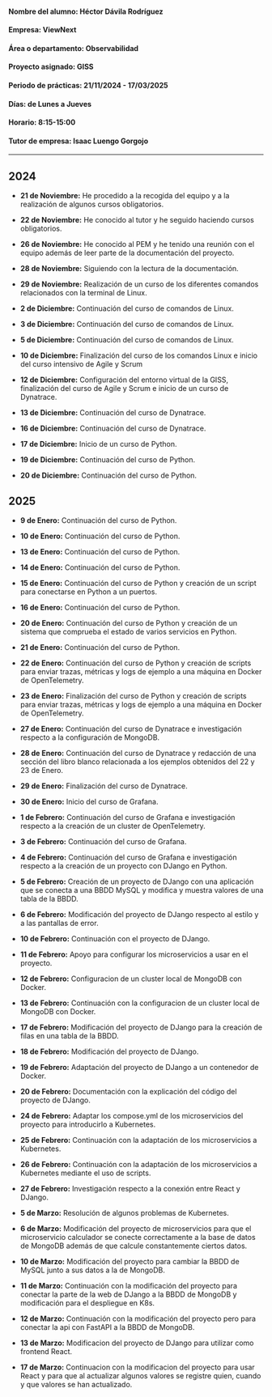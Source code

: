 #### Nombre del alumno: Héctor Dávila Rodríguez

#### Empresa: ViewNext

#### Área o departamento: Observabilidad

#### Proyecto asignado: GISS

#### Periodo de prácticas: 21/11/2024 - 17/03/2025

#### Días: de Lunes a Jueves

#### Horario: 8:15-15:00

#### Tutor de empresa: Isaac Luengo Gorgojo

---------------------------------------------------------------------------------------------

## 2024

* __21 de Noviembre:__ He procedido a la recogida del equipo y a la realización de algunos cursos obligatorios.

* __22 de Noviembre:__ He conocido al tutor y he seguido haciendo cursos obligatorios.

* __26 de Noviembre:__ He conocido al PEM y he tenido una reunión con el equipo además de leer parte de la documentación del proyecto.

* __28 de Noviembre:__ Siguiendo con la lectura de la documentación.

* __29 de Noviembre:__ Realización de un curso de los diferentes comandos relacionados con la terminal de Linux.

* __2 de Diciembre:__ Continuación del curso de comandos de Linux.

* __3 de Diciembre:__ Continuación del curso de comandos de Linux.

* __5 de Diciembre:__ Continuación del curso de comandos de Linux.

* __10 de Diciembre:__ Finalización del curso de los comandos Linux e inicio del curso intensivo de Agile y Scrum

* __12 de Diciembre:__ Configuración del entorno virtual de la GISS, finalización del curso de Agile y Scrum e inicio de un curso de Dynatrace.

* __13 de Diciembre:__ Continuación del curso de Dynatrace.

* __16 de Diciembre:__ Continuación del curso de Dynatrace.

* __17 de Diciembre:__ Inicio de un curso de Python.

* __19 de Diciembre:__ Continuación del curso de Python.

* __20 de Diciembre:__ Continuación del curso de Python.



## 2025

* __9 de Enero:__ Continuación del curso de Python.

* __10 de Enero:__ Continuación del curso de Python.

* __13 de Enero:__ Continuación del curso de Python.

* __14 de Enero:__ Continuación del curso de Python.

* __15 de Enero:__ Continuación del curso de Python y creación de un script para conectarse en Python a un puertos.

* __16 de Enero:__ Continuación del curso de Python.

* __20 de Enero:__ Continuación del curso de Python y creación de un sistema que comprueba el estado de varios servicios en Python.

* __21 de Enero:__ Continuación del curso de Python.

* __22 de Enero:__ Continuación del curso de Python y creación de scripts para enviar trazas, métricas y logs de ejemplo a una máquina en Docker de OpenTelemetry.

* __23 de Enero:__ Finalización del curso de Python y creación de scripts para enviar trazas, métricas y logs de ejemplo a una máquina en Docker de OpenTelemetry.

* __27 de Enero:__ Continuación del curso de Dynatrace e investigación respecto a la configuración de MongoDB.

* __28 de Enero:__ Continuación del curso de Dynatrace y redacción de una sección del libro blanco relacionada a los ejemplos obtenidos del 22 y 23 de Enero.

* __29 de Enero:__ Finalización del curso de Dynatrace.

* __30 de Enero:__ Inicio del curso de Grafana.

* __1 de Febrero:__ Continuación del curso de Grafana e investigación respecto a la creación de un cluster de OpenTelemetry.

* __3 de Febrero:__ Continuación del curso de Grafana.

* __4 de Febrero:__ Continuación del curso de Grafana e investigación respecto a la creación de un proyecto con DJango en Python.

* __5 de Febrero:__ Creación de un proyecto de DJango con una aplicación que se conecta a una BBDD MySQL y modifica y muestra valores de una tabla de la BBDD. 

* __6 de Febrero:__ Modificación del proyecto de DJango respecto al estilo y a las pantallas de error.

* __10 de Febrero:__ Continuación con el proyecto de DJango.

* __11 de Febrero:__ Apoyo para configurar los microservicios a usar en el proyecto.

* __12 de Febrero:__ Configuracion de un cluster local de MongoDB con Docker.

* __13 de Febrero:__ Continuación con la configuracion de un cluster local de MongoDB con Docker.

* __17 de Febrero:__ Modificación del proyecto de DJango para la creación de filas en una tabla de la BBDD.

* __18 de Febrero:__ Modificación del proyecto de DJango.

* __19 de Febrero:__ Adaptación del proyecto de DJango a un contenedor de Docker.

* __20 de Febrero:__ Documentación con la explicación del código del proyecto de DJango.

* __24 de Febrero:__ Adaptar los compose.yml de los microservicios del proyecto para introducirlo a Kubernetes.

* __25 de Febrero:__ Continuación con la adaptación de los microservicios a Kubernetes.

* __26 de Febrero:__ Continuación con la adaptación de los microservicios a Kubernetes mediante el uso de scripts.

* __27 de Febrero:__ Investigación respecto a la conexión entre React y DJango.

* __5 de Marzo:__ Resolución de algunos problemas de Kubernetes.

* __6 de Marzo:__ Modificación del proyecto de microservicios para que el microservicio calculador se conecte correctamente a la base de datos de MongoDB además de que calcule constantemente ciertos datos.

* __10 de Marzo:__ Modificación del proyecto para cambiar la BBDD de MySQL junto a sus datos a la de MongoDB.

* __11 de Marzo:__ Continuación con la modificación del proyecto para conectar la parte de la web de DJango a la BBDD de MongoDB y modificación para el despliegue en K8s.

* __12 de Marzo:__ Continuación con la modificación del proyecto pero para conectar la api con FastAPI a la BBDD de MongoDB.

* __13 de Marzo:__ Modificacion del proyecto de DJango para utilizar como frontend React.

* __17 de Marzo:__ Continuacion con la modificacion del proyecto para usar React y para que al actualizar algunos valores se registre quien, cuando y que valores se han actualizado.

